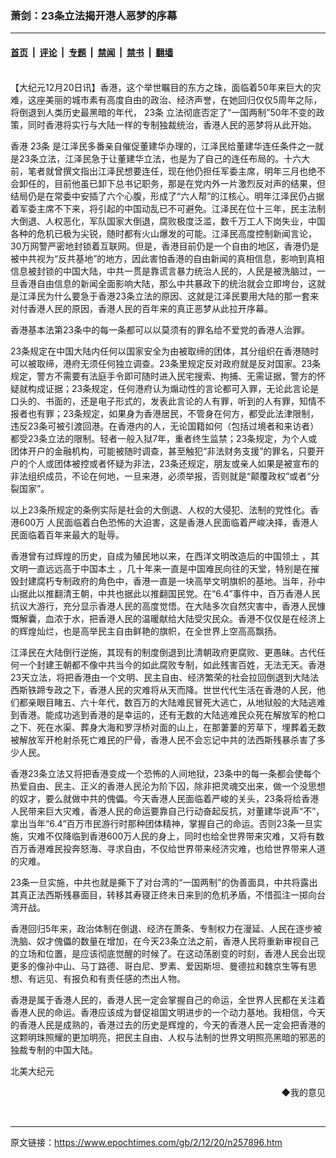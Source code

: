 ### 萧剑：23条立法揭开港人恶梦的序幕

---

#### [首页](../../../..?n257896) &nbsp;|&nbsp; [评论](../../../../../epoch-comment?n257896) &nbsp;|&nbsp; [专题](../../../../../epoch-special?n257896) &nbsp;|&nbsp; [禁闻](../../../../../epoch-news?n257896) &nbsp;|&nbsp; [禁书](../../../../../books?n257896) &nbsp;|&nbsp; [翻墙](https://github.com/gfw-breaker/nogfw/blob/master/README.md?n257896)


<div class="post_content" id="artbody" itemprop="articleBody">
 <!-- article content begin -->
 <p>
  <font color="#ffffff">
   (http://www.epochtimes.com)
  </font>
  <br/>
  【大纪元12月20日讯】香港，这个举世瞩目的东方之珠，面临着50年来巨大的灾难，这座美丽的城市素有高度自由的政治、经济声誉，在她回归仅仅5周年之际，将倒退到人类历史最黑暗的年代，
  <ok href="https://www.epochtimes.com/gb/tag/23%E6%9D%A1.html">
   23条
  </ok>
  立法彻底否定了“一国两制”50年不变的政策，同时香港将实行与大陆一样的专制独裁统治，香港人民的恶梦将从此开始。
 </p>
 <p>
  香港
  <ok href="https://www.epochtimes.com/gb/tag/23%E6%9D%A1.html">
   23条
  </ok>
  是江泽民多番亲自催促董建华办理的，江泽民给董建华连任条件之一就是23条立法，江泽民急于让董建华立法，也是为了自己的连任布局的。十六大前，笔者就曾撰文指出江泽民想要连任，现在他仍担任军委主席，明年三月也绝不会卸任的，目前他虽已卸下总书记职务，那是在党内外一片激烈反对声的结果，但结局仍是在常委中安插了六个心腹，形成了“六人帮”的江核心。明年江泽民仍占据着军委主席不下来，将引起的中国动乱已不可避免。江泽民在位十三年，民主法制大倒退、人权恶化，军队国家大倒退，腐败极度泛滥，数千万工人下岗失业，中国各种的危机已极为尖锐，随时都有火山爆发的可能。江泽民高度控制新闻言论，30万网警严密地封锁着互联网。但是，香港目前仍是一个自由的地区，香港仍是被中共视为“反共基地”的地方，因此害怕香港的自由新闻的真相信息，影响到真相信息被封锁的中国大陆，中共一贯是靠谎言暴力统治人民的，人民是被洗脑过，一旦香港自由信息的新闻全面影响大陆，那么中共暴政下的统治就会立即垮台，这就是江泽民为什么要急于香港23条立法的原因、这就是江泽民要用大陆的那一套来对付香港人民的原因，香港人民的百年来的真正恶梦从此拉开序幕。
 </p>
 <p>
  香港基本法第23条中的每一条都可以以莫须有的罪名给不爱党的香港人治罪。
 </p>
 <p>
  23条规定在中国大陆内任何以国家安全为由被取缔的团体，其分组织在香港随时可以被取缔，港府无须任何独立调查。23条里规定反对政府就是反对国家。23条规定，警方不需要有法庭手令即可随时进入民宅搜索、拘捕、无需证据，警方的怀疑就构成证据；23条规定，任何港府认为煽动性的言论都可入罪，无论此言论是口头的、书面的，还是电子形式的，发表此言论的人有罪，听到的人有罪，知情不报者也有罪；23条规定，如果身为香港居民，不管身在何方，都受此法津限制，违反23条可被引渡回港。在香港内的人，无论国籍如何（包括过境者和来访者）都受23条立法的限制。轻者一般入狱7年，重者终生监禁；23条规定，为个人或团体开户的金融机构，可能被随时调查，甚至触犯“非法财务支援”的罪名，只要开户的个人或团体被控或者怀疑为非法，23条还规定，朋友或亲人如果是被宣布的非法组织成员，不论在何地，一旦来港，必须举报，否则就是“颠覆政权”或者“分裂国家”。
 </p>
 <p>
  以上23条所规定的条例实际是社会的大倒退、人权的大侵犯、法制的党性化。香港600万 人民面临着白色恐怖的大迫害，这是香港人民面临着严峻决择，香港人民面临着百年来最大的耻辱。
 </p>
 <p>
  香港曾有过辉煌的历史，自成为殖民地以来，在西洋文明改造后的中国领土 ，其文明一直远远高于中国本土 ，几十年来一直是中国难民向往的天堂，特别是在摧毁封建腐朽专制政府的角色中，香港一直是一块高举文明旗帜的基地。当年，孙中山据此以推翻清王朝，中共也据此以推翻国民党。在“6.4”事件中，百万香港人民抗议大游行，充分显示香港人民的高度觉悟。在大陆多次自然灾害中，香港人民慷慨解囊，血浓于水，把香港人民的温暖献给大陆受灾民众。香港不仅仅是在经济上的辉煌灿烂，也是高举民主自由鲜艳的旗帜，在全世界上空高高飘扬。
 </p>
 <p>
  江泽民在大陆倒行逆施，其现有的制度倒退到比清朝政府更腐败、更愚昧。古代任何一个封建王朝都不像中共当今的如此腐败专制，如此残害百姓，无法无天。香港23天立法，将把香港由一个文明、民主自由、经济繁荣的社会拉回倒退到大陆法西斯铁蹄专政之下，香港人民的灾难将从天而降。世世代代生活在香港的人民，他们都亲眼目睹五、六十年代，数百万的大陆难民冒死大逃亡，从地狱般的大陆逃难到香港。能成功逃到香港的是幸运的，还有无数的大陆逃难民众死在解放军的枪口之下、死在水渠、葬身大海和罗浮桥对面的山上，在那萋萋的芳草下，埋葬着无数被解放军开枪射杀死亡难民的尸骨，香港人民不会忘记中共的法西斯残暴杀害了多少人民。
 </p>
 <p>
  香港23条立法又将把香港变成一个恐怖的人间地狱，23条中的每一条都会使每个热爱自由、民主、正义的香港人民沦为阶下囚，除非把灵魂交出来，做一个没思想的奴才，要么就做中共的傀儡。今天香港人民面临着严峻的关头，23条将给香港人民带来巨大灾难，香港人民的命运要靠自己行动奋起反抗，对董建华说声“不”，拿出当年“6.4”百万市民游行时那种团体精神，掌握自己的命运。否则23条一旦实施，灾难不仅降临到香港600万人民的身上，同时也给全世界带来灾难，又将有数百万香港难民投奔怒海、寻求自由，不仅给世界带来经济灾难，也给世界带来人道的灾难。
 </p>
 <p>
  23条一旦实施，中共也就是撕下了对台湾的“一国两制”的伪善面具，中共将露出其真正法西斯残暴面目，转移其寿寝正终未日来到的危机矛盾，不惜孤注一掷向台湾开战。
 </p>
 <p>
  香港回归5年来，政治体制在倒退、经济在萧条、专制权力在漫延、人民在逐步被洗脑、奴才傀儡的数量在增加，在今天23条立法之前，香港人民将重新审视自己的立场和位置，是应该彻底觉醒的时候了。在这动荡剧变的时刻，香港人民会出现更多的像孙中山、马丁路德、哥白尼、罗素、爱因斯坦、曼德拉和魏京生等有思想、有远见、有报负和有责任感的杰出人物。
 </p>
 <p>
  香港是属于香港人民的，香港人民一定会掌握自己的命运，全世界人民都在关注着香港人民的命运。香港应该成为督促祖国文明进步的一个动力基地。我相信，今天的香港人民是成熟的，香港过去的历史是辉煌的，今天的香港人民一定会把香港的这颗明珠照耀的更加明亮，把民主自由、人权与法制的世界文明照亮黑暗的邪恶的独裁专制的中国大陆。
 </p>
 <p>
  北美大纪元
 </p>
 <div align="right">
  <ok href="sendmail.asp?p=pinglunfankui&amp;subject=评论文章读者反馈&amp;body=您好﹐我读了贵网站的文章《萧剑：23条立法揭开港人恶梦的序幕》后﹐">
   ◆我的意见
  </ok>
 </div>
 <p>
  <font color="#ffffff">
   (http://www.dajiyuan.com)
  </font>
 </p>
 <!-- article content end -->
 <div id="below_article_ad">
 </div>
</div>


---

原文链接：https://www.epochtimes.com/gb/2/12/20/n257896.htm